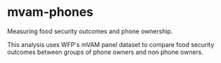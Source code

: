 # mvam-phones
Measuring food security outcomes and phone ownership. 

This analysis uses WFP's mVAM panel dataset to compare food security outcomes between groups of phone owners and non phone owners.
